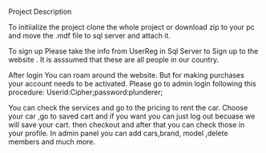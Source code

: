 Project Description

To initiialize the project clone the whole project or download zip to your pc  and move the .mdf file to sql server and attach it.


To sign up Please take the info from UserReg in Sql Server to Sign up to the website . 
It is asssumed that these are all people in our country.

After login You can roam around the website. But for making purchases your account needs to be activated.
Please go to admin login following this procedure:
Userid:Cipher;password:plunderer;

You can check the services and go to the pricing to rent the car.
Choose your car ,go to saved cart and if you want you can just log out becuase we will save your cart.
then checkout and after that you can check those in your profile.
In admin panel you can add cars,brand, model ,delete members and much more.




 

